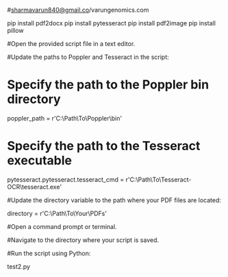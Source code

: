 
#sharmavarun840@gmail.co/varungenomics.com

pip install pdf2docx
pip install pytesseract
pip install pdf2image
pip install pillow


#Open the provided script file in a text editor.

#Update the paths to Poppler and Tesseract in the script:

# Specify the path to the Poppler bin directory
poppler_path = r'C:\\Path\\To\\Poppler\\bin'

# Specify the path to the Tesseract executable
pytesseract.pytesseract.tesseract_cmd = r'C:\\Path\\To\\Tesseract-OCR\\tesseract.exe'


#Update the directory variable to the path where your PDF files are located:

directory = r'C:\\Path\\To\\Your\\PDFs'


#Open a command prompt or terminal.

#Navigate to the directory where your script is saved.

#Run the script using Python:

test2.py
